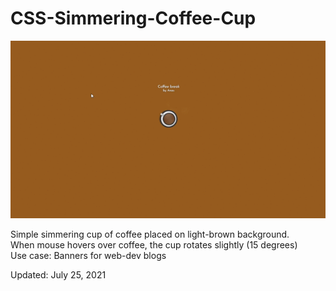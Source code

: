 # CSS-Simmering-Coffee-Cup

<img src='cofee.gif'>

Simple simmering cup of coffee placed on light-brown background. <br>
When mouse hovers over coffee, the cup rotates slightly (15 degrees) <br>
Use case: Banners for web-dev blogs

<p>Updated: July 25, 2021</p>
